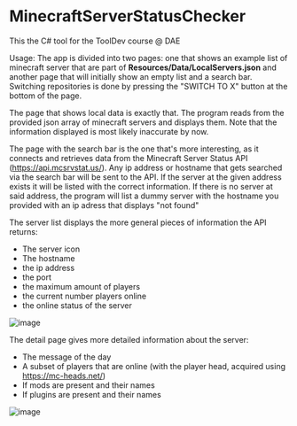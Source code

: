 # MinecraftServerStatusChecker
This the C# tool for the ToolDev course @ DAE

Usage:
The app is divided into two pages: one that shows an example list of minecraft server that are part of **Resources/Data/LocalServers.json** and another page that will initially show an empty list and a search bar.
Switching repositories is done by pressing the "SWITCH TO X" button at the bottom of the page.

The page that shows local data is exactly that. The program reads from the provided json array of minecraft servers and displays them. Note that the information displayed is most likely inaccurate by now.

The page with the search bar is the one that's more interesting, as it connects and retrieves data from the Minecraft Server Status API (https://api.mcsrvstat.us/).
Any ip address or hostname that gets searched via the search bar will be sent to the API. If the server at the given address exists it will be listed with the correct information.
If there is no server at said address, the program will list a dummy server with the hostname you provided with an ip adress that displays "not found"

The server list displays the more general pieces of information the API returns:

 - The server icon
 - The hostname
 - the ip address
 - the port
 - the maximum amount of players
 - the current number players online
 - the online status of the server

![image](https://github.com/SemihMT/MinecraftServerStatusChecker/assets/113976242/66da9e06-9128-4774-84dd-17c05535f199)



The detail page gives more detailed information about the server:
 - The message of the day
 - A subset of players that are online (with the player head, acquired using https://mc-heads.net/)
 - If mods are present and their names
 - If plugins are present and their names 

![image](https://github.com/SemihMT/MinecraftServerStatusChecker/assets/113976242/5a81aaa2-8cc3-4e56-8a8a-ca51eb8f6a6a)
